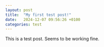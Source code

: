 ```yaml
---
layout: post
title:  "My first test post!"
date:   2024-12-07 09:56:26 +0100
categories: test
---
```


This is a test post. Seems to be working fine.